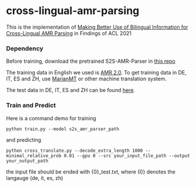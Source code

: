 # cross-lingual-amr-parsing

This is the implementation of [Making Better Use of Bilingual Information for Cross-Lingual AMR Parsing](https://arxiv.org/abs/2106.04814) in Findings of ACL 2021

### Dependency

Before training, download the pretrained S2S-AMR-Parser in [this repo](https://github.com/xdqkid/S2S-AMR-Parser)

The training data in English we used is [AMR 2.0](https://catalog.ldc.upenn.edu/LDC2017T10). To get training data in DE, IT, ES and ZH, use [MarianMT](https://huggingface.co/transformers/model_doc/marian.html) or other machine translation system. 

The test data in DE, IT, ES and ZH can be found [here](https://catalog.ldc.upenn.edu/LDC2020T07). 

### Train and Predict

Here is a command demo for training

```
python train.py --model s2s_amr_parser_path
```

and predicting

```
python cross_translate.py --decode_extra_length 1000 --minimal_relative_prob 0.01 --gpu 0 --src your_input_file_path --output your_output_path
```

the input file should be ended with {0}\_test.txt, where {0} denotes the langauge (de, it, es, zh) 
